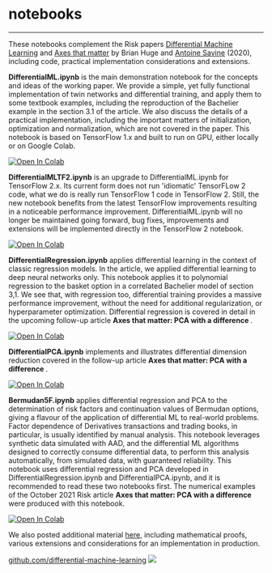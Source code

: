 # notebooks
---

These notebooks complement the Risk papers [Differential Machine Learning](https://www.risk.net/cutting-edge/banking/7688441/differential-machine-learning-the-shape-of-things-to-come) and [Axes that matter](https://www.risk.net/cutting-edge/banking/7877231/axes-that-matter-pca-with-a-difference) by Brian Huge and [Antoine Savine](https://antoinesavine.com) (2020), including code, practical implementation considerations and extensions. 

**DifferentialML.ipynb** is the main demonstration notebook for the concepts and ideas of the working paper. We provide a simple, yet fully functional implementation of twin networks and differential training, and apply them to some textbook examples, including the reproduction of the Bachelier example in the section 3.1 of the article. We also discuss the details of a practical implementation, including the important matters of initialization, optimization and normalization, which are not covered in the paper. This notebook is based on TensorFlow 1.x and built to run on GPU, either locally or on Google Colab. 

<a href="https://colab.research.google.com/github/differential-machine-learning/notebooks/blob/master/DifferentialML.ipynb" target="_parent"><img src="https://colab.research.google.com/assets/colab-badge.svg" alt="Open In Colab"/></a>

**DifferentialMLTF2.ipynb** is an upgrade to DifferentialML.ipynb for TensorFlow 2.x. Its current form does not run 'idiomatic' TensorFLow 2 code, what we do is really run TensorFlow 1 code in TensorFlow 2. Still, the new notebook benefits from the latest TensorFlow improvements resulting in a noticeable performance improvement. DifferentialML.ipynb will no longer be maintained going forward, bug fixes, improvements and extensions will be implemented directly in the TensorFlow 2 notebook.

<a href="https://colab.research.google.com/github/differential-machine-learning/notebooks/blob/master/DifferentialMLTF2.ipynb" target="_parent"><img src="https://colab.research.google.com/assets/colab-badge.svg" alt="Open In Colab"/></a>

**DifferentialRegression.ipynb** applies differential learning in the context of classic regression models. In the article, we applied differential learning to deep neural networks only. This notebook applies it to polynomial regression to the basket option in a correlated Bachelier model of section 3,1. We see that, with regression too, differential training provides a massive performance improvement, without the need for additional regularization, or hyperparameter optimization. Differential regression is covered in detail in the upcoming follow-up article <b> Axes that matter: PCA with a difference </b>.

<a href="https://colab.research.google.com/github/differential-machine-learning/notebooks/blob/master/DifferentialRegression.ipynb" target="_parent"><img src="https://colab.research.google.com/assets/colab-badge.svg" alt="Open In Colab"/></a>
 
**DifferentialPCA.ipynb** implements and illustrates differential dimension reduction covered in the follow-up article <b> Axes that matter: PCA with a difference </b>.

<a href="https://colab.research.google.com/github/differential-machine-learning/notebooks/blob/master/DifferentialPCA.ipynb" target="_parent"><img src="https://colab.research.google.com/assets/colab-badge.svg" alt="Open In Colab"/></a>

**Bermudan5F.ipynb** applies differential regression and PCA to the determination of risk factors and continuation values of Bermudan options, giving a flavour of the application of differential ML to real-world problems. Factor dependence of Derivatives transactions and trading books, in particular, is usually identified by manual analysis. This notebook leverages synthetic data simulated with AAD, and the differential ML algorithms designed to correctly consume differential data, to perform this analysis automatically, from simulated data, with guaranteed reliability. This notebook uses differential regression and PCA developed in DifferentialRegression.ipynb and DifferentialPCA.ipynb, and it is recommended to read these two notebooks first. The numerical examples of the October 2021 Risk article <b> Axes that matter: PCA with a difference </b> were produced with this notebook.

<a href="https://colab.research.google.com/github/differential-machine-learning/notebooks/blob/master/Bermudan5F.ipynb" target="_parent"><img src="https://colab.research.google.com/assets/colab-badge.svg" alt="Open In Colab"/></a>

We also posted additional material [here](https://differential-machine-learning.github.io/appendices/), including mathematical proofs, various extensions and considerations for an implementation in production.
          
[github.com/differential-machine-learning](https://github.com/differential-machine-learning)
<img src="differential.png">
